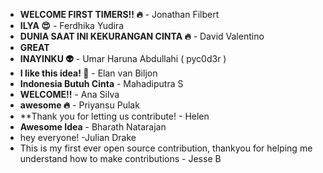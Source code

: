 * **WELCOME FIRST TIMERS!! :fire:** - Jonathan Filbert
* **ILYA :heart_eyes:** - Ferdhika Yudira
* **DUNIA SAAT INI KEKURANGAN CINTA :fire:** - David Valentino
* **GREAT**
* **INAYINKU :alien:** - Umar Haruna Abdullahi ( pyc0d3r )
* **I like this idea! :tada:** - Elan van Biljon
* **Indonesia Butuh Cinta** - Mahadiputra S
* **WELCOME!!** - Ana Silva
* **awesome :fire:** - Priyansu Pulak
* **Thank you for letting us contribute! - Helen
* **Awesome Idea** - Bharath Natarajan
* hey everyone! -Julian Drake
* This is my first ever open source contribution, thankyou for helping me understand how to make contributions - Jesse B
